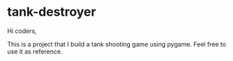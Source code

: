 # tank-destroyer
Hi coders,

This is a project that I build a tank shooting game using pygame.
Feel free to use it as reference.
